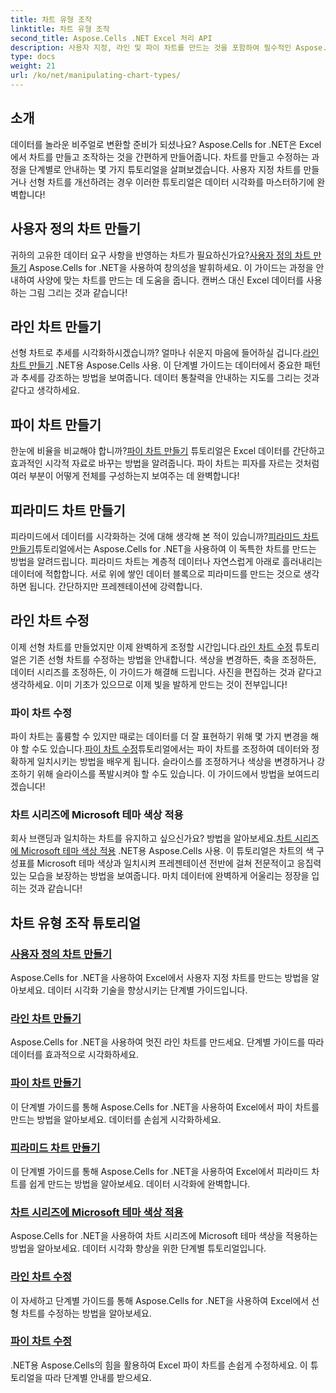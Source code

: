 ```yaml
---
title: 차트 유형 조작
linktitle: 차트 유형 조작
second_title: Aspose.Cells .NET Excel 처리 API
description: 사용자 지정, 라인 및 파이 차트를 만드는 것을 포함하여 필수적인 Aspose.Cells for .NET 차트 조작 튜토리얼을 알아보세요. 차트를 수정하고 Microsoft 테마 색상을 적용하는 방법을 알아보세요.
type: docs
weight: 21
url: /ko/net/manipulating-chart-types/
---
```

## 소개

데이터를 놀라운 비주얼로 변환할 준비가 되셨나요? Aspose.Cells for .NET은 Excel에서 차트를 만들고 조작하는 것을 간편하게 만들어줍니다. 차트를 만들고 수정하는 과정을 단계별로 안내하는 몇 가지 튜토리얼을 살펴보겠습니다. 사용자 지정 차트를 만들거나 선형 차트를 개선하려는 경우 이러한 튜토리얼은 데이터 시각화를 마스터하기에 완벽합니다!

## 사용자 정의 차트 만들기
 귀하의 고유한 데이터 요구 사항을 반영하는 차트가 필요하신가요?[사용자 정의 차트 만들기](./create-custom-chart/) Aspose.Cells for .NET을 사용하여 창의성을 발휘하세요. 이 가이드는 과정을 안내하여 사양에 맞는 차트를 만드는 데 도움을 줍니다. 캔버스 대신 Excel 데이터를 사용하는 그림 그리는 것과 같습니다!

## 라인 차트 만들기
 선형 차트로 추세를 시각화하시겠습니까? 얼마나 쉬운지 마음에 들어하실 겁니다.[라인 차트 만들기](./create-line-chart/) .NET용 Aspose.Cells 사용. 이 단계별 가이드는 데이터에서 중요한 패턴과 추세를 강조하는 방법을 보여줍니다. 데이터 통찰력을 안내하는 지도를 그리는 것과 같다고 생각하세요.

## 파이 차트 만들기
 한눈에 비율을 비교해야 합니까?[파이 차트 만들기](./create-pie-chart/) 튜토리얼은 Excel 데이터를 간단하고 효과적인 시각적 자료로 바꾸는 방법을 알려줍니다. 파이 차트는 피자를 자르는 것처럼 여러 부분이 어떻게 전체를 구성하는지 보여주는 데 완벽합니다!

## 피라미드 차트 만들기
 피라미드에서 데이터를 시각화하는 것에 대해 생각해 본 적이 있습니까?[피라미드 차트 만들기](./create-pyramid-chart/)튜토리얼에서는 Aspose.Cells for .NET을 사용하여 이 독특한 차트를 만드는 방법을 알려드립니다. 피라미드 차트는 계층적 데이터나 자연스럽게 아래로 흘러내리는 데이터에 적합합니다. 서로 위에 쌓인 데이터 블록으로 피라미드를 만드는 것으로 생각하면 됩니다. 간단하지만 프레젠테이션에 강력합니다.

## 라인 차트 수정
 이제 선형 차트를 만들었지만 이제 완벽하게 조정할 시간입니다.[라인 차트 수정](./modify-line-chart/) 튜토리얼은 기존 선형 차트를 수정하는 방법을 안내합니다. 색상을 변경하든, 축을 조정하든, 데이터 시리즈를 조정하든, 이 가이드가 해결해 드립니다. 사진을 편집하는 것과 같다고 생각하세요. 이미 기초가 있으므로 이제 빛을 발하게 만드는 것이 전부입니다!

### 파이 차트 수정
 파이 차트는 훌륭할 수 있지만 때로는 데이터를 더 잘 표현하기 위해 몇 가지 변경을 해야 할 수도 있습니다.[파이 차트 수정](./modify-pie-chart/)튜토리얼에서는 파이 차트를 조정하여 데이터와 정확하게 일치시키는 방법을 배우게 됩니다. 슬라이스를 조정하거나 색상을 변경하거나 강조하기 위해 슬라이스를 폭발시켜야 할 수도 있습니다. 이 가이드에서 방법을 보여드리겠습니다!

### 차트 시리즈에 Microsoft 테마 색상 적용
 회사 브랜딩과 일치하는 차트를 유지하고 싶으신가요? 방법을 알아보세요.[차트 시리즈에 Microsoft 테마 색상 적용](./apply-microsoft-theme-color-in-chart-series/) .NET용 Aspose.Cells 사용. 이 튜토리얼은 차트의 색 구성표를 Microsoft 테마 색상과 일치시켜 프레젠테이션 전반에 걸쳐 전문적이고 응집력 있는 모습을 보장하는 방법을 보여줍니다. 마치 데이터에 완벽하게 어울리는 정장을 입히는 것과 같습니다!

## 차트 유형 조작 튜토리얼
### [사용자 정의 차트 만들기](./create-custom-chart/)
Aspose.Cells for .NET을 사용하여 Excel에서 사용자 지정 차트를 만드는 방법을 알아보세요. 데이터 시각화 기술을 향상시키는 단계별 가이드입니다.
### [라인 차트 만들기](./create-line-chart/)
Aspose.Cells for .NET을 사용하여 멋진 라인 차트를 만드세요. 단계별 가이드를 따라 데이터를 효과적으로 시각화하세요.
### [파이 차트 만들기](./create-pie-chart/)
이 단계별 가이드를 통해 Aspose.Cells for .NET을 사용하여 Excel에서 파이 차트를 만드는 방법을 알아보세요. 데이터를 손쉽게 시각화하세요.
### [피라미드 차트 만들기](./create-pyramid-chart/)
이 단계별 가이드를 통해 Aspose.Cells for .NET을 사용하여 Excel에서 피라미드 차트를 쉽게 만드는 방법을 알아보세요. 데이터 시각화에 완벽합니다.
### [차트 시리즈에 Microsoft 테마 색상 적용](./apply-microsoft-theme-color-in-chart-series/)
Aspose.Cells for .NET을 사용하여 차트 시리즈에 Microsoft 테마 색상을 적용하는 방법을 알아보세요. 데이터 시각화 향상을 위한 단계별 튜토리얼입니다.
### [라인 차트 수정](./modify-line-chart/)
이 자세하고 단계별 가이드를 통해 Aspose.Cells for .NET을 사용하여 Excel에서 선형 차트를 수정하는 방법을 알아보세요.
### [파이 차트 수정](./modify-pie-chart/)
.NET용 Aspose.Cells의 힘을 활용하여 Excel 파이 차트를 손쉽게 수정하세요. 이 튜토리얼을 따라 단계별 안내를 받으세요.